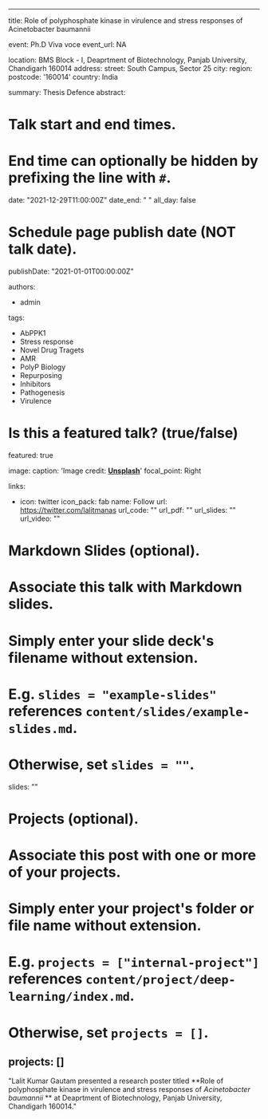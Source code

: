 
---
title: Role of polyphosphate kinase in virulence and stress responses of Acinetobacter baumannii

event: Ph.D Viva voce 
event_url: NA

location: BMS Block - I, Deaprtment of Biotechnology, Panjab University, Chandigarh 160014
address:
  street: South Campus, Sector 25
  city: 
  region: 
  postcode: '160014'
  country: India

summary: Thesis Defence
abstract: 

# Talk start and end times.
#   End time can optionally be hidden by prefixing the line with `#`.
date: "2021-12-29T11:00:00Z"
date_end: " "
all_day: false

# Schedule page publish date (NOT talk date).
publishDate: "2021-01-01T00:00:00Z"

authors:
  - admin

  
tags:
  - AbPPK1
  - Stress response
  - Novel Drug Tragets
  - AMR
  - PolyP Biology
  - Repurposing
  - Inhibitors
  - Pathogenesis
  - Virulence

# Is this a featured talk? (true/false)
featured: true

image:
  caption: 'Image credit: [**Unsplash**](https://unsplash.com/photos/bzdhc5b3Bxs)'
  focal_point: Right

links:
- icon: twitter
  icon_pack: fab
  name: Follow
  url: https://twitter.com/lalitmanas
url_code: ""
url_pdf: ""
url_slides: ""
url_video: ""

# Markdown Slides (optional).
#   Associate this talk with Markdown slides.
#   Simply enter your slide deck's filename without extension.
#   E.g. `slides = "example-slides"` references `content/slides/example-slides.md`.
#   Otherwise, set `slides = ""`.
slides: ""

# Projects (optional).
#   Associate this post with one or more of your projects.
#   Simply enter your project's folder or file name without extension.
#   E.g. `projects = ["internal-project"]` references `content/project/deep-learning/index.md`.
#   Otherwise, set `projects = []`.
projects: []
---

"Lalit Kumar Gautam presented a research poster titled **Role of polyphosphate kinase in virulence and stress responses of *Acinetobacter baumannii* ** at Deaprtment of Biotechnology, Panjab University, Chandigarh 160014."
